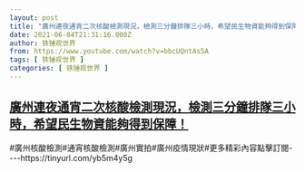 ```yaml
---
layout: post
title: "廣州連夜通宵二次核酸檢測現況，檢測三分鐘排隊三小時，希望民生物資能夠得到保障！"
date: 2021-06-04T21:31:16.000Z
author: 铁锤观世界
from: https://www.youtube.com/watch?v=bbcUQntAs5A
tags: [ 铁锤观世界 ]
categories: [ 铁锤观世界 ]
---
```

<!--1622842276000-->
[廣州連夜通宵二次核酸檢測現況，檢測三分鐘排隊三小時，希望民生物資能夠得到保障！](https://www.youtube.com/watch?v=bbcUQntAs5A)
------

<div>
#廣州核酸檢測#通宵核酸檢測#廣州實拍#廣州疫情現狀#更多精彩內容點擊訂閱----https://tinyurl.com/yb5m4y5g
</div>
